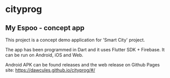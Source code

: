 # cityprog

## My Espoo - concept app

This project is a concept demo application for 'Smart City' project.

The app has been programmed in Dart and it uses Flutter SDK + Firebase. It can be run on Android, iOS and Web.

Android APK can be found releases and the web release on Github Pages site: https://dawcules.github.io/cityprog/#/

